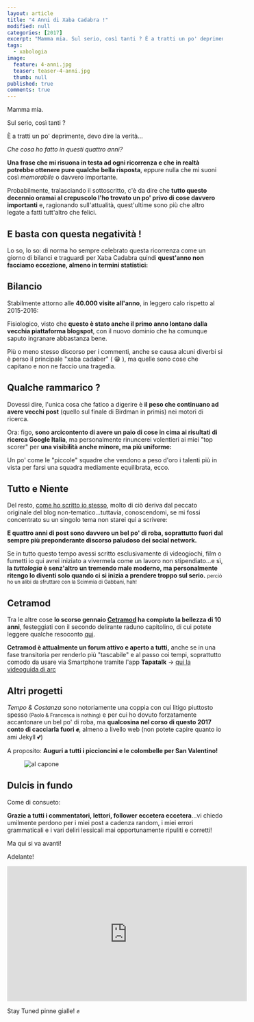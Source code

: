 ```yaml
---
layout: article
title: "4 Anni di Xaba Cadabra !"
modified: null
categories: [2017]
excerpt: "Mamma mia. Sul serio, così tanti ? È a tratti un po' deprimente, devo dire la verità..."
tags:
  - xabologia
image: 
  feature: 4-anni.jpg
  teaser: teaser-4-anni.jpg
  thumb: null
published: true
comments: true
---
```


Mamma mia.

Sul serio, così tanti ? 

È a tratti un po' deprimente, devo dire la verità...

_Che cosa ho fatto in questi quattro anni?_ 

**Una frase che mi risuona in testa ad ogni ricorrenza e che in realtà potrebbe ottenere pure qualche bella risposta**, eppure nulla che mi suoni così _memorabile_ o davvero importante. 

Probabilmente, tralasciando il sottoscritto, c'è da dire che **tutto questo decennio oramai al crepuscolo l'ho trovato un po' privo di cose davvero importanti** e, ragionando sull'attualità, quest'ultime sono più che altro legate a fatti tutt'altro che felici.

## E basta con questa negatività !

Lo so, lo so: di norma ho sempre celebrato questa ricorrenza come un giorno di bilanci e traguardi per Xaba Cadabra quindi **quest'anno non facciamo eccezione, almeno in termini statistici:**

## Bilancio

Stabilmente attorno alle **40.000 visite all'anno**, in leggero calo rispetto al 2015-2016: 

Fisiologico, visto che **questo è stato anche il primo anno lontano dalla vecchia piattaforma blogspot**, con il nuovo dominio che ha comunque saputo ingranare abbastanza bene.

Più o meno stesso discorso per i commenti, anche se causa alcuni diverbi si è perso il principale "xaba cadaber" ( 😁 ), ma quelle sono cose che capitano e non ne faccio una tragedia.

## Qualche rammarico ?

Dovessi dire, l'unica cosa che fatico a digerire è **il peso che continuano ad avere vecchi post** (quello sul finale di Birdman in primis) nei motori di ricerca.

Ora: figo, **sono arcicontento di avere un paio di cose in cima ai risultati di ricerca Google Italia**, ma personalmente rinuncerei volentieri ai miei "top scorer" per **una visibilità anche minore, ma più uniforme:**

Un po' come le "piccole" squadre che vendono a peso d'oro i talenti più in vista per farsi una squadra mediamente equilibrata, ecco.

## Tutto e Niente 

Del resto, [come ho scritto io stesso](http://xabacadabra.com/2016/Scrivere-Blog-nel-nel-2017/), molto di ciò deriva dal peccato originale del blog non-tematico...tuttavia, conoscendomi, se mi fossi concentrato su un singolo tema non starei qui a scrivere: 

**E quattro anni di post sono davvero un bel po' di roba, soprattutto fuori dal sempre più preponderante discorso paludoso dei social network.**

Se in tutto questo tempo avessi scritto esclusivamente di videogiochi, film o fumetti io qui avrei iniziato a vivermela come un lavoro non stipendiato...e sì, **la _tuttologia_ è senz'altro un tremendo male moderno, ma personalmente ritengo lo diventi solo quando ci si inizia a prendere troppo sul serio.** <small>perciò ho un alibi da sfruttare con la Scimmia di Gabbani, hah!</small> 

## Cetramod 

Tra le altre cose **lo scorso gennaio [Cetramod](http://www.arcweb.it/cetramod/) ha compiuto la bellezza di 10 anni**, festeggiati con il secondo delirante raduno capitolino, di cui potete leggere qualche resoconto [qui](http://www.arcweb.it/cetramod/viewtopic.php?f=53&t=48461).

**Cetramod è attualmente un forum attivo e aperto a tutti,** anche se in una fase transitoria per renderlo più "tascabile" e al passo coi tempi, soprattutto comodo da usare via Smartphone tramite l'app **Tapatalk** -> [qui la videoguida di arc](http://www.arcweb.it/cetramod/viewtopic.php?f=87&t=48473)

## Altri progetti

_Tempo & Costanza_ sono notoriamente una coppia con cui litigo piuttosto spesso <small>(Paolo & Francesca is nothing)</small> e per cui ho dovuto forzatamente accantonare un bel po' di roba, ma **qualcosina nel corso di questo 2017 conto di cacciarla fuori ✊**, almeno a livello web (non potete capire quanto io ami Jekyll 💕)

A proposito: **Auguri a tutti i piccioncini e le colombelle per San Valentino!** 

<figure>
	<img src='http://static.fanpage.it/wp-content/uploads/2017/01/al-capone.jpg' alt='al capone'>
</figure>

## Dulcis in fundo

Come di consueto: 

**Grazie a tutti i commentatori, lettori, follower eccetera eccetera**...vi chiedo umilmente perdono per i miei post a cadenza random, i miei errori grammaticali e i vari deliri lessicali mai opportunamente ripuliti e corretti! 

Ma qui si va avanti! 

Adelante!

<iframe width="560" height="315" src="https://www.youtube.com/embed/-1tY1lp81D8" frameborder="0" allowfullscreen></iframe>

Stay Tuned pinne gialle! ✊


